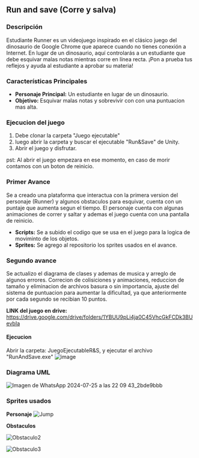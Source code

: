 ## Run and save (Corre y salva)
### Descripción

Estudiante Runner es un videojuego inspirado en el clásico juego del dinosaurio de Google Chrome que aparece cuando no tienes conexión a Internet. En lugar de un dinosaurio, aquí controlarás a un estudiante que debe esquivar malas notas mientras corre en línea recta. ¡Pon a prueba tus reflejos y ayuda al estudiante a aprobar su materia!

### Características Principales

- **Personaje Principal:** Un estudiante en lugar de un dinosaurio.
- **Objetivo:** Esquivar malas notas y sobrevivir con con una puntuacion mas alta.

### Ejecucion del juego 
  1. Debe clonar la carpeta "Juego ejecutable"
  2. luego abrir la carpeta y buscar el ejecutable "Run&Save" de Unity.
  3. Abrir el juego y disfrutar.
     
pst: Al abrir el juego empezara en ese momento, en caso de morir contamos con un boton de reinicio.
### Primer Avance

Se a creado una plataforma que interactua con la primera version del personaje (Runner) y algunos obstaculos para esquivar, cuenta con un puntaje que aumenta segun el tiempo. El personaje cuenta con algunas animaciones de correr y saltar y ademas el juego cuenta con una pantalla de reinicio.

- **Scripts:** Se a subido el codigo que se usa en el juego para la logica de moviminto de los objetos.
- **Sprites:** Se agrego al repositorio los sprites usados en el avance.

### Segundo avance

Se actualizo el diagrama de clases y ademas de musica y arreglo de algunos errores. Correcion de colisiciones y animaciones, reduccion de tamaño y eliminacion de archivos basura o sin importancia, ajuste del sistema de puntuacion para aumentar la dificultad, ya que anteriormente por cada segundo se recibian 10 puntos.

**LINK del juego en drive:** https://drive.google.com/drive/folders/1YBUU9pLi4ja0C45VhcGkFCDk3BUevbIa 

#### Ejecucion 

Abrir la carpeta: JuegoEjecutableR&S, y ejecutar el archivo "RunAndSave.exe"
![image](https://github.com/user-attachments/assets/29c34c92-459f-4488-8ef0-5a4f0338afc9)

### Diagrama UML

![Imagen de WhatsApp 2024-07-25 a las 22 09 43_2bde9bbb](https://github.com/user-attachments/assets/8eea9f30-7500-479e-8e1d-a152effe772f)

### Sprites usados

**Personaje**
![Jump](https://github.com/145548109/Video-Juego---POO/assets/166523123/d1a59960-3eb3-48cf-8d48-eaa6caf660f7)

**Obstaculos**

![Obstaculo2](https://github.com/145548109/Video-Juego---POO/assets/166523123/55d18621-35ed-42f7-9096-5cb86dfc6932)

![Obstaculo3](https://github.com/145548109/Video-Juego---POO/assets/166523123/2d542df7-19f3-4ee9-afef-835b2f505cff)

